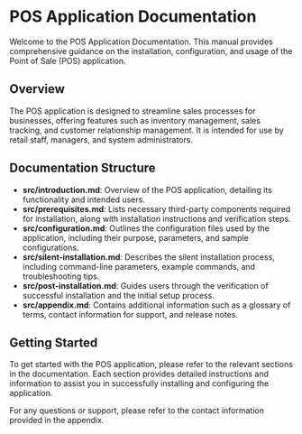 # POS Application Documentation

Welcome to the POS Application Documentation. This manual provides comprehensive guidance on the installation, configuration, and usage of the Point of Sale (POS) application.

## Overview

The POS application is designed to streamline sales processes for businesses, offering features such as inventory management, sales tracking, and customer relationship management. It is intended for use by retail staff, managers, and system administrators.

## Documentation Structure

- **src/introduction.md**: Overview of the POS application, detailing its functionality and intended users.
- **src/prerequisites.md**: Lists necessary third-party components required for installation, along with installation instructions and verification steps.
- **src/configuration.md**: Outlines the configuration files used by the application, including their purpose, parameters, and sample configurations.
- **src/silent-installation.md**: Describes the silent installation process, including command-line parameters, example commands, and troubleshooting tips.
- **src/post-installation.md**: Guides users through the verification of successful installation and the initial setup process.
- **src/appendix.md**: Contains additional information such as a glossary of terms, contact information for support, and release notes.

## Getting Started

To get started with the POS application, please refer to the relevant sections in the documentation. Each section provides detailed instructions and information to assist you in successfully installing and configuring the application.

For any questions or support, please refer to the contact information provided in the appendix.